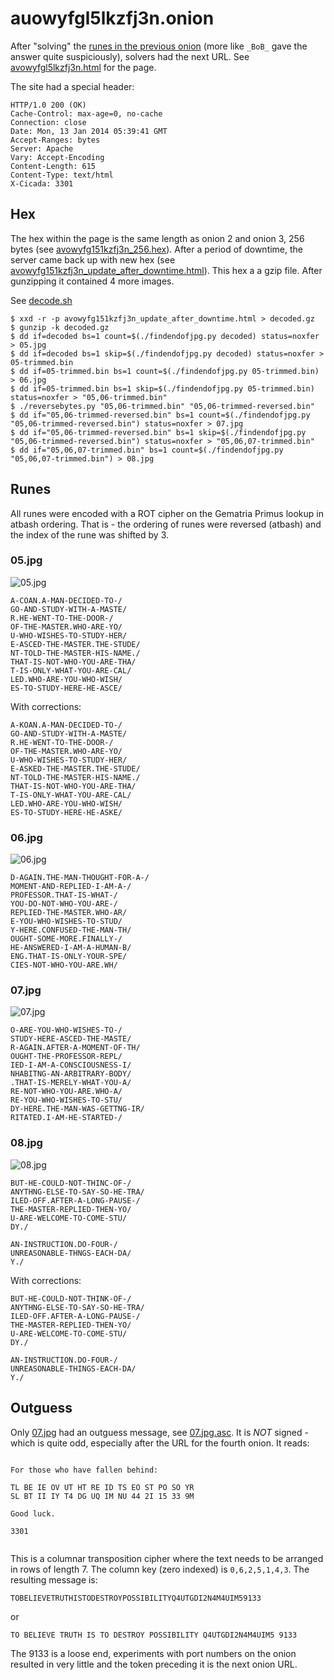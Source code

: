 # auowyfgl5lkzfj3n.onion

After "solving" the [runes in the previous onion](../005-third-onion/README.md#runes) (more like `_BoB_` gave the answer quite suspiciously), solvers had the next URL. See [avowyfgl5lkzfj3n.html](./avowyfg151kzfj3n.html) for the page.

The site had a special header:

```
HTTP/1.0 200 (OK)
Cache-Control: max-age=0, no-cache
Connection: close
Date: Mon, 13 Jan 2014 05:39:41 GMT
Accept-Ranges: bytes
Server: Apache
Vary: Accept-Encoding
Content-Length: 615
Content-Type: text/html
X-Cicada: 3301
```

## Hex

The hex within the page is the same length as onion 2 and onion 3, 256 bytes (see [avowyfg151kzfj3n_256.hex](./avowyfg151kzfj3n_256.hex)). After a period of downtime, the server came back up with new hex (see [avowyfg151kzfj3n_update_after_downtime.html](./avowyfg151kzfj3n_update_after_downtime.html)). This hex a a gzip file. After gunzipping it contained 4 more images.

See [decode.sh](./decode.sh)

```
$ xxd -r -p avowyfg151kzfj3n_update_after_downtime.html > decoded.gz
$ gunzip -k decoded.gz
$ dd if=decoded bs=1 count=$(./findendofjpg.py decoded) status=noxfer > 05.jpg
$ dd if=decoded bs=1 skip=$(./findendofjpg.py decoded) status=noxfer > 05-trimmed.bin
$ dd if=05-trimmed.bin bs=1 count=$(./findendofjpg.py 05-trimmed.bin) > 06.jpg
$ dd if=05-trimmed.bin bs=1 skip=$(./findendofjpg.py 05-trimmed.bin) status=noxfer > "05,06-trimmed.bin"
$ ./reversebytes.py "05,06-trimmed.bin" "05,06-trimmed-reversed.bin"
$ dd if="05,06-trimmed-reversed.bin" bs=1 count=$(./findendofjpg.py "05,06-trimmed-reversed.bin") status=noxfer > 07.jpg
$ dd if="05,06-trimmed-reversed.bin" bs=1 skip=$(./findendofjpg.py "05,06-trimmed-reversed.bin") status=noxfer > "05,06,07-trimmed.bin"
$ dd if="05,06,07-trimmed.bin" bs=1 count=$(./findendofjpg.py "05,06,07-trimmed.bin") > 08.jpg
```

## Runes

All runes were encoded with a ROT cipher on the Gematria Primus lookup in atbash ordering. That is - the ordering of runes were reversed (atbash) and the index of the rune was shifted by 3.

### 05.jpg

![05.jpg](./05.jpg)

```
A-COAN.A-MAN-DECIDED-TO-/
GO-AND-STUDY-WITH-A-MASTE/
R.HE-WENT-TO-THE-DOOR-/
OF-THE-MASTER.WHO-ARE-YO/
U-WHO-WISHES-TO-STUDY-HER/
E-ASCED-THE-MASTER.THE-STUDE/
NT-TOLD-THE-MASTER-HIS-NAME./
THAT-IS-NOT-WHO-YOU-ARE-THA/
T-IS-ONLY-WHAT-YOU-ARE-CAL/
LED.WHO-ARE-YOU-WHO-WISH/
ES-TO-STUDY-HERE-HE-ASCE/
```

With corrections:

```
A-KOAN.A-MAN-DECIDED-TO-/
GO-AND-STUDY-WITH-A-MASTE/
R.HE-WENT-TO-THE-DOOR-/
OF-THE-MASTER.WHO-ARE-YO/
U-WHO-WISHES-TO-STUDY-HER/
E-ASKED-THE-MASTER.THE-STUDE/
NT-TOLD-THE-MASTER-HIS-NAME./
THAT-IS-NOT-WHO-YOU-ARE-THA/
T-IS-ONLY-WHAT-YOU-ARE-CAL/
LED.WHO-ARE-YOU-WHO-WISH/
ES-TO-STUDY-HERE-HE-ASKE/
```

### 06.jpg

![06.jpg](./06.jpg)

```
D-AGAIN.THE-MAN-THOUGHT-FOR-A-/
MOMENT-AND-REPLIED-I-AM-A-/
PROFESSOR.THAT-IS-WHAT-/
YOU-DO-NOT-WHO-YOU-ARE-/
REPLIED-THE-MASTER.WHO-AR/
E-YOU-WHO-WISHES-TO-STUD/
Y-HERE.CONFUSED-THE-MAN-TH/
OUGHT-SOME-MORE.FINALLY-/
HE-ANSWERED-I-AM-A-HUMAN-B/
ENG.THAT-IS-ONLY-YOUR-SPE/
CIES-NOT-WHO-YOU-ARE.WH/
```

### 07.jpg

![07.jpg](./07.jpg)

```
O-ARE-YOU-WHO-WISHES-TO-/
STUDY-HERE-ASCED-THE-MASTE/
R-AGAIN.AFTER-A-MOMENT-OF-TH/
OUGHT-THE-PROFESSOR-REPL/
IED-I-AM-A-CONSCIOUSNESS-I/
NHABITNG-AN-ARBITRARY-BODY/
.THAT-IS-MERELY-WHAT-YOU-A/
RE-NOT-WHO-YOU-ARE.WHO-A/
RE-YOU-WHO-WISHES-TO-STU/
DY-HERE.THE-MAN-WAS-GETTNG-IR/
RITATED.I-AM-HE-STARTED-/
```

### 08.jpg

![08.jpg](./08.jpg)

```
BUT-HE-COULD-NOT-THINC-OF-/
ANYTHNG-ELSE-TO-SAY-SO-HE-TRA/
ILED-OFF.AFTER-A-LONG-PAUSE-/
THE-MASTER-REPLIED-THEN-YO/
U-ARE-WELCOME-TO-COME-STU/
DY./

AN-INSTRUCTION.DO-FOUR-/
UNREASONABLE-THNGS-EACH-DA/
Y./
```


With corrections:

```
BUT-HE-COULD-NOT-THINK-OF-/
ANYTHNG-ELSE-TO-SAY-SO-HE-TRA/
ILED-OFF.AFTER-A-LONG-PAUSE-/
THE-MASTER-REPLIED-THEN-YO/
U-ARE-WELCOME-TO-COME-STU/
DY./

AN-INSTRUCTION.DO-FOUR-/
UNREASONABLE-THINGS-EACH-DA/
Y./
```

## Outguess

Only [07.jpg](07.jpg) had an outguess message, see [07.jpg.asc](07.jpg.asc). It is *NOT* signed - which is quite odd, especially after the URL for the fourth onion. It reads:

```

For those who have fallen behind:

TL BE IE OV UT HT RE ID TS EO ST PO SO YR 
SL BT II IY T4 DG UQ IM NU 44 2I 15 33 9M

Good luck.

3301


```

This is a columnar transposition cipher where the text needs to be arranged in rows of length 7. The column key (zero indexed) is `0,6,2,5,1,4,3`. The resulting message is:

`TOBELIEVETRUTHISTODESTROYPOSSIBILITYQ4UTGDI2N4M4UIM59133`

or 

``TO BELIEVE TRUTH IS TO DESTROY POSSIBILITY Q4UTGDI2N4M4UIM5 9133``

The 9133 is a loose end, experiments with port numbers on the onion resulted in very little and the token preceding it is the next onion URL.